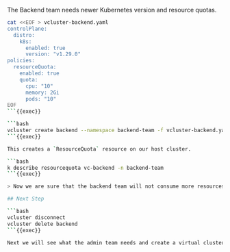 The Backend team needs newer Kubernetes version and resource quotas. 

```bash
cat <<EOF > vcluster-backend.yaml
controlPlane:
  distro:
    k8s:
      enabled: true
      version: "v1.29.0"
policies:
  resourceQuota:
    enabled: true
    quota:
      cpu: "10"
      memory: 2Gi
      pods: "10"
EOF
```{{exec}}

```bash
vcluster create backend --namespace backend-team -f vcluster-backend.yaml --connect=false
```{{exec}}

This creates a `ResourceQuota` resource on our host cluster. 

```bash
k describe resourcequota vc-backend -n backend-team
```{{exec}}

> Now we are sure that the backend team will not consume more resources than allowed.

## Next Step

```bash
vcluster disconnect
vcluster delete backend
```{{exec}}

Next we will see what the admin team needs and create a virtual cluster for them.
